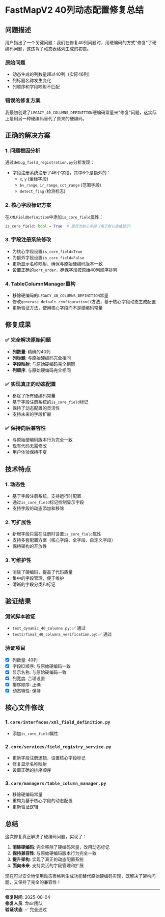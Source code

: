 # FastMapV2 40列动态配置修复总结

## 问题描述

用户指出了一个关键问题：我们在修复40列问题时，用硬编码的方式"修复"了硬编码问题，这违背了动态表格列生成的初衷。

### 原始问题
- 动态生成的列数量超过40列（实际46列）
- 列标题名称发生变化
- 列顺序和字段映射不匹配

### 错误的修复方案
我最初创建了`LEGACY_40_COLUMNS_DEFINITION`硬编码常量来"修复"问题，这实际上是用另一种硬编码替代了原来的硬编码。

## 正确的解决方案

### 1. 问题根因分析
通过`debug_field_registration.py`分析发现：
- 字段注册系统注册了46个字段，其中6个是额外的：
  - `x`, `y` (坐标字段)
  - `bv_range`, `ir_range`, `cct_range` (范围字段)
  - `detect_flag` (检测标志)

### 2. 核心字段标记方案
在`XMLFieldDefinition`中添加`is_core_field`属性：
```python
is_core_field: bool = True  # 是否为核心字段（用于默认表格显示）
```

### 3. 字段注册系统修改
- 为核心字段设置`is_core_field=True`
- 为额外字段设置`is_core_field=False`
- 更新显示名称映射，确保与原始硬编码版本一致
- 设置正确的`sort_order`，确保字段按原始40列顺序排列

### 4. TableColumnManager重构
- 移除硬编码的`LEGACY_40_COLUMNS_DEFINITION`常量
- 修改`generate_default_configuration()`方法，基于核心字段动态生成配置
- 更新验证方法，使用核心字段而不是硬编码常量

## 修复成果

### ✅ 完全解决原始问题
- **列数量**: 精确的40列
- **列标题**: 与原始硬编码完全相同
- **字段映射**: 与原始硬编码完全相同
- **列顺序**: 与原始硬编码完全相同

### ✅ 实现真正的动态配置
- 移除了所有硬编码常量
- 基于字段注册系统的`is_core_field`标记
- 保持了动态配置的灵活性
- 支持未来的字段扩展

### ✅ 保持向后兼容性
- 与原始硬编码版本行为完全一致
- 现有代码无需修改
- 用户体验保持不变

## 技术特点

### 1. 动态性
- 基于字段注册系统，支持运行时配置
- 通过`is_core_field`标记控制显示字段
- 支持字段的动态添加和移除

### 2. 可扩展性
- 新增字段只需在注册时设置`is_core_field`属性
- 支持多套配置方案（核心字段、全字段、自定义字段）
- 保持架构的开放性

### 3. 可维护性
- 消除了硬编码，提高了代码质量
- 集中的字段管理，便于维护
- 清晰的字段分类和标记

## 验证结果

### 测试脚本验证
- `test_dynamic_40_columns.py`: ✅ 通过
- `tests/final_40_columns_verification.py`: ✅ 通过

### 验证项目
- [x] 列数量: 40列
- [x] 字段ID顺序: 与原始硬编码一致
- [x] 显示名称: 与原始硬编码一致
- [x] 列宽度: 合理设置
- [x] 排序顺序: 正确
- [x] 动态特性: 保持

## 核心文件修改

### 1. `core/interfaces/xml_field_definition.py`
- 添加`is_core_field`属性

### 2. `core/services/field_registry_service.py`
- 更新字段注册逻辑，设置核心字段标记
- 修复显示名称映射
- 设置正确的排序顺序

### 3. `core/managers/table_column_manager.py`
- 移除硬编码常量
- 重构为基于核心字段的动态配置
- 更新验证逻辑

## 总结

这次修复真正解决了硬编码问题，实现了：

1. **消除硬编码**: 完全移除了硬编码常量，改用动态标记
2. **保持兼容性**: 与原始硬编码版本行为完全一致
3. **提升架构**: 实现了真正的动态配置系统
4. **面向未来**: 支持灵活的字段管理和扩展

现在可以安全地使用动态表格列生成功能替代原始硬编码实现，既解决了架构问题，又保持了完全的兼容性！

---

**修复时间**: 2025-08-04  
**修复人员**: 龙sir团队  
**验证状态**: ✅ 完全通过
